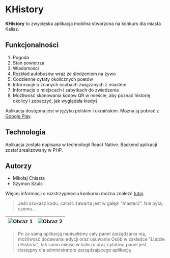# KHistory

**KHistory** to zwycięska aplikacja mobilna stworzona na konkurs dla miasta Kalisz. 



## Funkcjonalności

1. Pogoda
2. Stan powietrza
3. Wiadomości
4. Rozkład autobusów wraz ze śledzeniem na żywo
5. Codzienne cytaty okolicznych poetów
6. Informacje o znanych osobach związanych z miastem
7. Informacje o miejscach i zabytkach do zwiedzenia
8. Możliwość skanowania kodów QR w mieście, aby poznać historię okolicy i zobaczyć, jak wyglądała kiedyś

Aplikacja dostępna jest w języku polskim i ukraińskim. Można ją pobrać z [Google Play](https://play.google.com/store/apps/details?id=apka.apk).

## Technologia

Aplikacja została napisana w technologii React Native. Backend aplikacji został zrealizowany w PHP.

## Autorzy

- Mikołaj Chlasta
- Szymon Szulc

Więcej informacji o rozstrzygnięciu konkursu można znaleźć [tutaj](https://www.kalisz.pl/dla-mieszkanca/aktualnosci/edukacja/konkurs-aplikacja-dla-kalisza-roztrzygniety,50007).

> Jeśli szukasz kodu, całość zawarta jest w gałęzi "master2". Nie pytaj czemu...

| ![Obraz 1](https://github.com/Mike-Csta/KHistory/assets/92047998/7c51e18d-7493-49fa-bcdf-33887f3e3baf) | ![Obraz 2](https://github.com/Mike-Csta/KHistory/assets/92047998/c71e5c09-805b-49ef-888d-cab1878666d3) |
|---|---|


> Po za samą aplikacją napisaliśmy cały panel zarządzania nią, możliwość dodawanai edycji oraz usuwania Osób w zakładce "Ludzie i Historia", tak samo miejsc w kaliszu oraz cytatów, panel jest dostępny dla administratora zarządzającego aplikacją 
